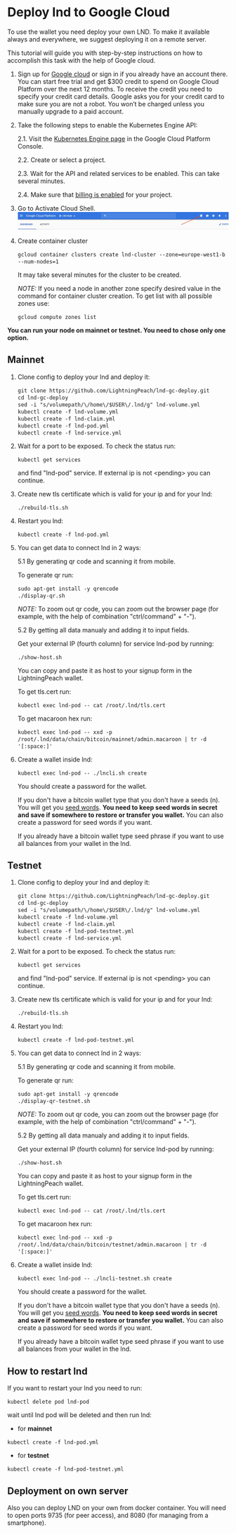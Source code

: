 # Deploy lnd to Google Cloud

To use the wallet you need deploy your own LND. 
To make it available always and everywhere, we suggest deploying it on a remote server. 

This tutorial will guide you with step-by-step instructions on how to accomplish 
this task with the help of Google cloud. 

1. Sign up for [Google cloud](https://cloud.google.com/) or sign in 
if you already have an account there. You can start free trial and 
get $300 credit to spend on Google Cloud Platform over the next 12 months. 
To receive the credit you need to specify your credit card details. 
Google asks you for your credit card to make sure you are not a robot. 
You won’t be charged unless you manually upgrade to a paid account.

2. Take the following steps to enable the Kubernetes Engine API:

   2.1. Visit the [Kubernetes Engine page](https://console.cloud.google.com/projectselector/kubernetes) 
   in the Google Cloud Platform Console.

   2.2. Create or select a project.

   2.3. Wait for the API and related services to be enabled. This can take several minutes.

   2.4. Make sure that [billing is enabled](https://cloud.google.com/billing/docs/how-to/modify-project) 
   for your project.

3. Go to Activate Cloud Shell.
   ![Cannot display picture.](files/picture1.jpg)

4. Create container cluster  
   
   ```
   gcloud container clusters create lnd-cluster --zone=europe-west1-b --num-nodes=1   
   ```
   
   It may take several minutes for the cluster to be created.

   *NOTE:* If you need a node in another zone specify desired value in the command for container cluster creation. 
   To get list with all possible zones use:

   ```
   gcloud compute zones list
   ```

**You can run your node on mainnet or testnet. You need to chose only one option.**

## Mainnet
 
1. Clone config to deploy your lnd and deploy it:
   ```
   git clone https://github.com/LightningPeach/lnd-gc-deploy.git
   cd lnd-gc-deploy
   sed -i "s/volumepath/\/home\/$USER\/.lnd/g" lnd-volume.yml
   kubectl create -f lnd-volume.yml
   kubectl create -f lnd-claim.yml 
   kubectl create -f lnd-pod.yml
   kubectl create -f lnd-service.yml
   ```

2. Wait for a port to be exposed. To check the status run:
    ```
    kubectl get services
    ```
    and find "lnd-pod" service. If external ip is not &lt;pending&gt; you can continue. 

3. Create new tls certificate which is valid for your ip and for your lnd:
  
    ```
    ./rebuild-tls.sh
    ```
  
4. Restart you lnd:
    ```
    kubectl create -f lnd-pod.yml
    ```
    
5. You can get data to connect lnd in 2 ways:
  
    5.1 By generating qr code and scanning it from mobile.
    
      To generate qr run:
         
      ```
      sudo apt-get install -y qrencode
      ./display-qr.sh
      ```
       
      *NOTE:* To zoom out qr code, you can zoom out the browser page 
      (for example, with the help of combination "ctrl/command" + "-").

    5.2 By getting all data manualy and adding it to input fields.
    
      Get your external IP (fourth column) for service lnd-pod by running:
      ```
      ./show-host.sh
      ```
      You can copy and paste it as host to your signup form in the LightningPeach wallet. 
    
      To get tls.cert run:
    
      ```
      kubectl exec lnd-pod -- cat /root/.lnd/tls.cert
      ```
    
      To get macaroon hex run:
      ```
      kubectl exec lnd-pod -- xxd -p /root/.lnd/data/chain/bitcoin/mainnet/admin.macaroon | tr -d '[:space:]'
      ```
   
6. Create a wallet inside lnd:
   ```
   kubectl exec lnd-pod -- ./lncli.sh create
   ```
   You should create a password for the wallet.
   
   If you don't have a bitcoin wallet type that you don't have a seeds (n).
   You will get you [seed words](https://en.bitcoinwiki.org/wiki/Mnemonic_phrase). 
   **You need to keep seed words in secret and save if somewhere to restore or transfer you wallet.**
   You can also create a password for seed words if you want.
   
   If you already have a bitcoin wallet type seed phrase if you want to use all balances from your wallet in the lnd.

## Testnet

1. Clone config to deploy your lnd and deploy it:
   ```
   git clone https://github.com/LightningPeach/lnd-gc-deploy.git
   cd lnd-gc-deploy
   sed -i "s/volumepath/\/home\/$USER\/.lnd/g" lnd-volume.yml
   kubectl create -f lnd-volume.yml
   kubectl create -f lnd-claim.yml 
   kubectl create -f lnd-pod-testnet.yml
   kubectl create -f lnd-service.yml
   ```

2. Wait for a port to be exposed. To check the status run:
    ```
    kubectl get services
    ```
    and find "lnd-pod" service. If external ip is not &lt;pending&gt; you can continue. 

3. Create new tls certificate which is valid for your ip and for your lnd:
  
    ```
    ./rebuild-tls.sh
    ```
  
4. Restart you lnd:
    ```
    kubectl create -f lnd-pod-testnet.yml
    ```
    
5. You can get data to connect lnd in 2 ways:
  
    5.1 By generating qr code and scanning it from mobile.
    
      To generate qr run:
         
      ```
      sudo apt-get install -y qrencode
      ./display-qr-testnet.sh
      ```
       
      *NOTE:* To zoom out qr code, you can zoom out the browser page 
      (for example, with the help of combination "ctrl/command" + "-").

    5.2 By getting all data manualy and adding it to input fields.
    
      Get your external IP (fourth column) for service lnd-pod by running:
      ```
      ./show-host.sh
      ```
      You can copy and paste it as host to your signup form in the LightningPeach wallet. 
    
      To get tls.cert run:
    
      ```
      kubectl exec lnd-pod -- cat /root/.lnd/tls.cert
      ```
    
      To get macaroon hex run:
      ```
      kubectl exec lnd-pod -- xxd -p /root/.lnd/data/chain/bitcoin/testnet/admin.macaroon | tr -d '[:space:]'
      ```

6. Create a wallet inside lnd:
   ```
   kubectl exec lnd-pod -- ./lncli-testnet.sh create
   ```
   You should create a password for the wallet. 
   
   If you don't have a bitcoin wallet type that you don't have a seeds (n). 
   You will get you [seed words](https://en.bitcoinwiki.org/wiki/Mnemonic_phrase).
   **You need to keep seed words in secret and save if somewhere to restore or transfer you wallet.**
   You can also create a password for seed words if you want.
   
   If you already have a bitcoin wallet type seed phrase if you want to use all balances from your wallet in the lnd.
   

## How to restart lnd

If you want to restart your lnd you need to run:
  ```
  kubectl delete pod lnd-pod
  ```
wait until lnd pod will be deleted and then run lnd:

  * for **mainnet**
  ```
  kubectl create -f lnd-pod.yml
  ```
  
  * for **testnet**
  ```
  kubectl create -f lnd-pod-testnet.yml
  ```

## Deployment on own server

Also you can deploy LND on your own from docker container. 
You will need to open ports 9735 (for peer access), 
and 8080 (for managing from a smartphone).
